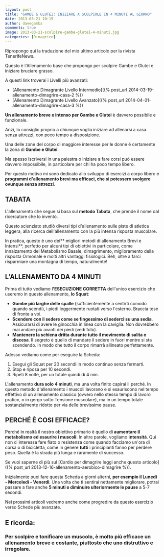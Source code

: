 ```yaml
---
layout: post
title: "GAMBE & GLUTEI: INIZIARE A SCOLPIRLE IN 4 MINUTI AL GIORNO"
date: 2013-03-21 10:15
author: davegamba
comments: true
image: 2013-03-21-scolpire-gambe-glutei-4-minuti.jpg
categories: [Dimagrire]
---
```

Ripropongo qui la traduzione del mio ultimo articolo per la rivista TenerifeNews.

Questo è l'Allenamento base che propongo per scolpire Gambe e Glutei e iniziare bruciare grasso.

A questi link troverai i Livelli più avanzati:

- [Allenamento Dimagrante Livello Intermedio]({% post_url 2014-03-19-allenamento-dimagrire-casa-2 %})
- [Allenamento Dimagrante Livello Avanzato]({% post_url 2014-04-01-allenamento-dimagrire-casa-3 %})

**Un allenamento breve e intenso per Gambe e Glutei** è davvero possibile e funzionale.

Anzi, lo consiglio proprio a chiunque voglia iniziare ad allenarsi a casa senza attrezzi, con poco tempo a disposizione.

Una delle zone del corpo di maggiore interesse per le donne è certamente la zona di **Gambe e Glutei**.

Ma spesso iscriversi in una palestra o iniziare a fare corsi può essere davvero impossibile, in particolare per chi ha poco tempo libero.

Per questo motivo mi sono dedicato allo sviluppo di esercizi a corpo libero e **programmi d'allenamento brevi ma efficaci, che si potessero svolgere ovunque senza attrezzi**.  

## TABATA

L'allenamento che segue si basa sul **metodo Tabata**, che prende il nome dal ricercatore che lo inventò.

Questo scienziato studiò diversi tipi d'allenamento sulle piste di atletica leggera, alla ricerca dell'allenamento con la più intensa risposta muscolare.

In pratica, questo è uno dei** migliori metodi di allenamento Brevi e Intensi**, perfetto per alcuni tipi di obiettivi in particolare, come innalzamento del Metabolismo Basale, dimagrimento, miglioramento della risposta Ormonale e molti altri vantaggi fisiologici. Beh, oltre a farci risparmiare una montagna di tempo, naturalmente!  

## L'ALLENAMENTO DA 4 MINUTI

Prima di tutto vediamo **l'ESECUZIONE CORRETTA** dell'unico esercizio che useremo in questo allenamento, **lo Squat**:

*	**Gambe più larghe delle spalle** (sufficientemente a sentirti comodo quando scendi), i piedi leggermente ruotati verso l'esterno. Braccia tese di fronte a voi.
*	**Scendere con il sedere come se fingessimo di sederci su una sedia**. Assicurarsi di avere le ginocchia in linea con la caviglia. Non dovrebbero mai andare più avanti dei piedi (vedi foto).
*	**Mantenere la schiena dritta durante tutto il movimento di salita e discesa**. Il segreto è quello di mandare il sedere in fuori mentre si sta scendendo. in modo che tutto il corpo rimarrà allineato perfettamente.

Adesso vediamo come per eseguire la Scheda:

1. Esegui gli Squat per 20 secondi in modo continuo senza fermarti.
2. Stop e riposa per 10 secondi.
3. Ripeti 8 volte, per un totale quindi di 4 min.

L'allenamento **dura solo 4 minuti**, ma una volta finito capirai il perché. In questo metodo d'allenamento i muscoli lavorano e si esauriscono nel tempo effettivo di un allenamento classico (ovvero nello stesso tempo di lavoro pratico, o in gergo sotto Tensione muscolare), ma in un tempo totale sostanzialmente ridotto per via delle brevissime pause.

## PERCHÉ È COSI EFFICACE?

Perché in realtà il nostro obiettivo primario è quello di **aumentare il metabolismo ed esaurire i muscoli**. In altre parole, vogliamo **intensità**. Qui non ci interessa fare fiato o resistenza come quando facciamo un'ora di corsa o di bicicletta, come in genere **tutti** i principianti fanno per perdere peso. Quella è la strada più lunga e raramente di successo.

Se vuoi saperne di più sul [Cardio per dimagrire leggi anche questo articolo]({% post_url 2013-12-16-allenamento-aerobico-dimagrire %}).

Inizialmente puoi fare questa Scheda a giorni alterni, **per esempio il Lunedi - Mercoledì - Venerdì**. Una volta che ti sentirai nettamente migliorare, potrai passare a fare anche **5 minuti o diminuire ulteriormente le pause** a 5-7 secondi.

Nei prossimi articoli vedremo anche come progredire da questo esercizio verso Schede più avanzate.

## E ricorda:

### Per scolpire e tonificare un muscolo, è molto più efficace un allenamento breve e costante, piuttosto che uno distruttivo e irregolare.